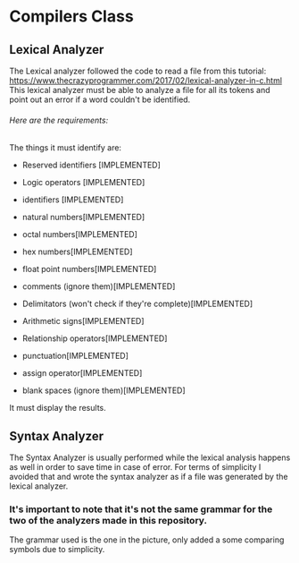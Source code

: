 # Compilers Class
## Lexical Analyzer
The Lexical analyzer followed the code to read a file from this tutorial:
https://www.thecrazyprogrammer.com/2017/02/lexical-analyzer-in-c.html
This lexical analyzer must be able to analyze a file for all its tokens and point out an error if a word couldn't be identified.

###### Here are the requirements:

The things it must identify are:
- Reserved identifiers [IMPLEMENTED]
- Logic operators [IMPLEMENTED]
- identifiers [IMPLEMENTED]

- natural numbers[IMPLEMENTED]
- octal numbers[IMPLEMENTED]
- hex numbers[IMPLEMENTED]
- float point numbers[IMPLEMENTED]
  
- comments (ignore them)[IMPLEMENTED]
- Delimitators (won't check if they're complete)[IMPLEMENTED]
- Arithmetic signs[IMPLEMENTED]
- Relationship operators[IMPLEMENTED]
- punctuation[IMPLEMENTED]
- assign operator[IMPLEMENTED]
- blank spaces (ignore them)[IMPLEMENTED]

It must display the results.

## Syntax Analyzer
The Syntax Analyzer is usually performed while the lexical analysis happens as well in order to save time in case of error.
For terms of simplicity I avoided that and wrote the syntax analyzer as if a file was generated by the lexical analyzer.
### It's important to note that it's not the same grammar for the two of the analyzers made in this repository.

The grammar used is the one in the picture, only added a some comparing symbols due to simplicity.